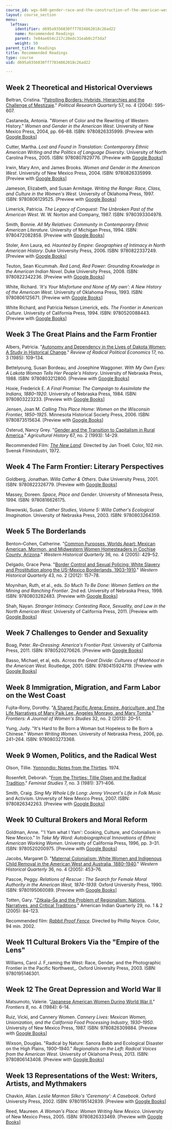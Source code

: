 ```yaml
---
course_id: wgs-640-gender-race-and-the-construction-of-the-american-west-fall-2014
layout: course_section
menu:
  leftnav:
    identifier: d695a9356030ff77034862018c26ad22
    name: Recommended Readings
    parent: 7e04ae654c217c20edc31eab0c2f3da7
    weight: 50
parent_title: Readings
title: Recommended Readings
type: course
uid: d695a9356030ff77034862018c26ad22

---
```


Week 2 Theoretical and Historical Overviews
-------------------------------------------

Beltran, Cristina. "[Patrolling Borders: Hybrids, Hierarchies and the Challenge of Mestizaje](http://dx.doi.org/10.1177/106591290405700408)." _Political Research Quarterly_ 57, no. 4 (2004): 595–607.

Castaneda, Antonia. "Women of Color and the Rewriting of Western History." _Women and Gender in the American West_. University of New Mexico Press, 2004, pp. 66–88. ISBN: 9780826335999. \[Preview with [Google Books](http://books.google.com/books?id=hNLwEt_htKkC&pg=PA66=onepage)\]

Cutter, Martha. _Lost and Found in Translation: Contemporary Ethnic American Writing and the Politics of Language Diversity_. University of North Carolina Press, 2005. ISBN: 9780807829776. \[Preview with [Google Books](http://books.google.com/books?id=Yr-mlSmwv-cC&pg=PAfrontcover)\]

Irwin, Mary Ann, and James Brooks. _Women and Gender in the American West_. University of New Mexico Press, 2004. ISBN: 9780826335999. \[Preview with [Google Books](http://books.google.com/books?id=hNLwEt_htKkC&pg=PAfrontcover)\]

Jameson, Elizabeth, and Susan Armitage. _Writing the Range: Race, Class, and Culture in the Women's West._ University of Oklahoma Press, 1997. ISBN: 9780806129525. \[Preview with [Google Books](http://books.google.com/books?id=WzBr2tJYgGoC&pg=PAfrontcover)\]

Limerick, Patricia. _The Legacy of Conquest: The Unbroken Past of the American West_. W. W. Norton and Company, 1987. ISBN: 9780393304978.

Smith, Bonnie. _All My Relatives: Community in Contemporary Ethnic American Literature_. University of Michigan Press, 1994. ISBN: 9780472082858. \[Preview with [Google Books](http://books.google.com/books?id=8sHrr6F8zbEC&pg=PAfrontcover)\]

Stoler, Ann Laura, ed. _Haunted by Empire: Geographies of Intimacy in North American History_. Duke University Press, 2006. ISBN: 9780822337249. \[Preview with [Google Books](http://books.google.com/books?id=LbI-sqf4nu0C&pg=PAfrontcover)\]

Teuton, Sean Kicummah. _Red Land, Red Power: Grounding Knowledge in the American Indian Novel_. Duke University Press, 2008. ISBN: 9780822342236. \[Preview with [Google Books](http://books.google.com/books?id=4uAgy0XsgMcC&pg=PAfrontcover)\]

White, Richard. _'It's Your Misfortune and None of My own': A New History of the American West_. University of Oklahoma Press, 1993. ISBN: 9780806125671. \[Preview with [Google Books](http://books.google.com/books?id=lCF8eIFe93cC&pg=PAfrontcover)\]

White Richard, and Patricia Nelson Limerick, eds. _The Frontier in American Culture_. University of California Press, 1994. ISBN: 9780520088443. \[Preview with [Google Books](http://books.google.com/books?id=ldgTWHwmMbEC&pg=PAfrontcover)\]

Week 3 The Great Plains and the Farm Frontier
---------------------------------------------

Albers, Patricia. "[Autonomy and Dependency in the Lives of Dakota Women: A Study in Historical Change](http://dx.doi.org/10.1177/048661348501700307)." _Review of Radical Political Economics_ 17, no. 3 (1985): 109–134.

Bettelyoung, Susan Bordeau, and Josephine Waggoner. _With My Own Eyes: A Lakota Woman Tells Her People's History_. University of Nebraska Press, 1988. ISBN: 9780803212800. \[Preview with [Google Books](http://books.google.com/books?id=ZsPLQfefXDQC&pg=PAfrontcover)\]

Hoxie, Frederick E. _A Final Promise: The Campaign to Assimilate the Indians, 1880–1920_. University of Nebraska Press, 1984. ISBN: 9780803223233. \[Preview with [Google Books](http://books.google.com/books?id=5m-6V4dPvgQC&pg=PAfrontcover)\]

Jensen, Joan M. _Calling This Place Home: Women on the Wisconsin Frontier, 1850–1925_. Minnesota Historical Society Press, 2006. ISBN: 9780873515634. \[Preview with [Google Books](http://books.google.com/books?id=Rcd8NGg6PZQC&pg=PAfrontcover)\]

Osterud, Nancy Grey. "[Gender and the Transition to Capitalism in Rural America](http://www.jstor.org/stable/3744047)." _Agricultural History_ 67, no. 2 (1993): 14–29.

Recommended Film: _[The New Land](http://www.imdb.com/title/tt0069035/)._ Directed by Jan Troell. Color, 102 min. Svensk Filmindustri, 1972.

Week 4 The Farm Frontier: Literary Perspectives
-----------------------------------------------

Goldberg, Jonathan. _Willa Cather & Others_. Duke University Press, 2001. ISBN: 9780822326779. \[Preview with [Google Books](http://books.google.com/books?id=BcYGClatlowC&pg=PAfrontcover)\]

Massey, Doreen. _Space, Place and Gender_. University of Minnesota Press, 1994. ISBN: 9780816626175.

Rowowski, Susan. _Cather Studies, Volume 5: Willa Cather's Ecological Imagination_. University of Nebraska Press, 2003. ISBN: 9780803264359.

Week 5 The Borderlands
----------------------

Benton–Cohen, Catherine. "[Common Purposes, Worlds Apart: Mexican American, Mormon, and Midwestern Women Homesteaders in Cochise County, Arizona](http://connection.ebscohost.com/c/articles/19409031/common-purposes-worlds-apart-mexican-american-mormon-midwestern-women-homesteaders-cochise-county-arizona)." _Western Historical Quarterly_ 36, no. 4 (2005): 429–52.

Delgado, Grace Pena. "[Border Control and Sexual Policing: White Slavery and Prostitution along the US–Mexico Borderlands, 1903–1910](http://www.jstor.org/stable/westhistquar.43.2.0157)." _Western Historical Quarterly_ 43, no. 2 (2012): 157–78.

Moynihan, Ruth, et al., eds. _So Much To Be Done: Women Settlers on the Mining and Ranching Frontier_. 2nd ed. University of Nebraska Press, 1998. ISBN: 9780803282483. \[Preview with [Google Books](http://books.google.com/books?id=TYPUTRkQ1OgC&pg=PAfrontcover)\]

Shah, Nayan. _Stranger Intimacy: Contesting Race, Sexuality, and Law in the North American West_. University of California Press, 2011. \[Preview with [Google Books](http://books.google.com/books?id=ped_ZRa41AkC&pg=PAfrontcover)\]

Week 7 Challenges to Gender and Sexuality
-----------------------------------------

Boag, Peter. _Re–Dressing: America's Frontier Past_. University of California Press, 2011. ISBN: 9780520270626. \[Preview with [Google Books](http://books.google.com/books?id=Ykzbirfbl6sC&pg=PAfrontcover)\]

Basso, Michael, et al, eds. _Across the Great Divide: Cultures of Manhood in the American West._ Routledge, 2001. ISBN: 9780415924719. \[Preview with [Google Books](http://books.google.com/books?id=4n1z5kJK50UC&pg=PAfrontcover)\]

Week 8 Immigration, Migration, and Farm Labor on the West Coast
---------------------------------------------------------------

Fujita–Rony, Dorothy. "[A Shared Pacific Arena: Empire, Agriculture, and The Life Narratives of Mary Paik Lee, Angeles Monrayo, and Mary Tomita](http://dx.doi.org/10.5250/fronjwomestud.34.2.0025)." _Frontiers: A Journal of Women's Studies_ 32, no. 2 (2013): 20–51.

Yung, Judy. "It's Hard to Be Born a Woman but Hopeless to Be Born a Chinese." _Women Writing Women_. University of Nebraska Press, 2006, pp. 241–264. ISBN: 9780803273368.

Week 9 Women, Politics, and the Radical West
--------------------------------------------

Olson, Tillie. [Yonnondio: Notes from the Thirties](http://www.gradesaver.com/yonnondio-from-the-thirties). 1974.

Rosenfelt, Deborah. "[From the Thirties: Tillie Olsen and the Radical Tradition](http://www.jstor.org/stable/3177756)." _Feminist Studies_ 7, no. 3 (1981): 371–406.

Smith, Craig. _Sing My Whole Life Long: Jenny Vincent's Life in Folk Music_ and Activism. University of New Mexico Press, 2007. ISBN: 9780826342263. \[Preview with [Google Books](http://books.google.com/books?id=tt2Lch-AKAMC&pg=PAfrontcover)\]

Week 10 Cultural Brokers and Moral Reform
-----------------------------------------

Goldman, Anne. "'I Yam what I Yam': Cooking, Culture, and Colonialism in New Mexico." In _Take My Word: Autobiographical Innovations of Ethnic American Working Women_. University of California Press, 1996, pp. 3–31. ISBN: 9780520200975. \[Preview with [Google Books](http://books.google.com/books?id=NzFxA9QTrVUC&pg=PA3=onepage)\]

Jacobs, Margaret D. "[Maternal Colonialism: White Women and Indigenous Child Removal in the American West and Australia, 1880–1940](http://dx.doi.org/10.2307/25443236)." _Western Historical Quarterly_ 36, no. 4 (2005): 453–76.

Pascoe, Peggy. _Relations of Rescue : The Search for Female Moral Authority in the American West, 1874–1939._ Oxford University Press, 1990. ISBN: 9780195060089. \[Preview with [Google Books](http://books.google.com/books?id=7YIxMpJR2QYC&pg=PAfrontcover)\]

Totten, Gary. "[Zitkala–Ša and the Problem of Regionalism: Nations, Narratives, and Critical Traditions](http://dx.doi.org/10.1353/aiq.2005.0070)." American Indian Quarterly 29, no. 1 & 2 (2005): 84–123.

Recommended film: [_Rabbit Proof Fence_](http://www.imdb.com/title/tt0252444/). Directed by Phillip Noyce. Color, 94 min. 2002.

Week 11 Cultural Brokers Via the "Empire of the Lens"
-----------------------------------------------------

Williams, Carol J. F_raming the West: Race, Gender, and the Photographic Frontier in the Pacific Northwest_. Oxford University Press, 2003. ISBN: 9780195146301.

Week 12 The Great Depression and World War II
---------------------------------------------

Matsumoto, Valerie. "[Japanese American Women During World War II.](http://www.jstor.org/stable/3346082)" _Frontiers 8_, no. 4 (1984): 6–14.

Ruiz, Vicki, and Cannery Women. _Cannery Lives: Mexican Women, Unionization, and the California Food Processing Industry, 1930–1950_. University of New Mexico Press, 1987. ISBN: 9780826309884. \[Preview with [Google Books](http://books.google.com/books?id=0UsiSSm1JWwC&pg=PAfrontcover)\]

Wixson, Douglas. "Radical by Nature: Sanora Babb and Ecological Disaster on the High Plains, 1900–1940." _Regionalists on the Left: Radical Voices from the American West_. University of Oklahoma Press, 2013. ISBN: 9780806143408. \[Preview with [Google Books](http://books.google.com/books?id=nMdZeP-6oGQC&pg=PA111=onepage)\]

Week 13 Representations of the West: Writers, Artists, and Mythmakers
---------------------------------------------------------------------

Chavkin, Allan. _Leslie Marmon Silko's 'Ceremony': A Casebook_. Oxford University Press, 2002. ISBN: 9780195142839. \[Preview with [Google Books](http://books.google.com/books?id=W2vCk1T1qxkC&pg=PAfrontcover)\]

Reed, Maureen. _A Woman's Place: Women Writing New Mexico_. University of New Mexico Press, 2005. ISBN: 9780826333469. \[Preview with [Google Books](http://books.google.com/books?id=nVgIbqD7POQC&pg=PAfrontcover)\]
